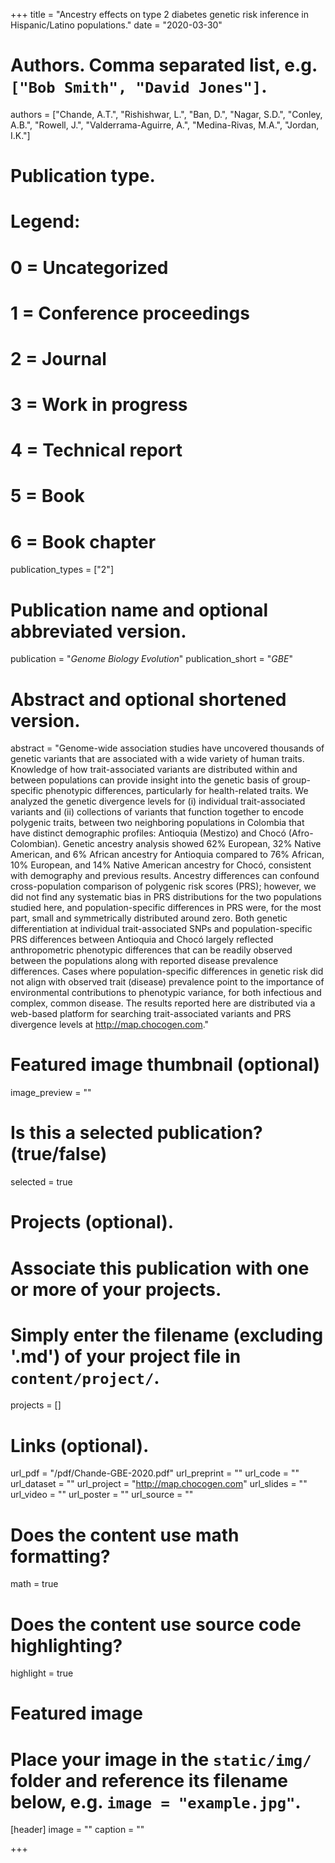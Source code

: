 +++
title = "Ancestry effects on type 2 diabetes genetic risk inference in Hispanic/Latino populations."
date = "2020-03-30"

# Authors. Comma separated list, e.g. `["Bob Smith", "David Jones"]`.
authors = ["Chande, A.T.", "Rishishwar, L.", "Ban, D.", "Nagar, S.D.", "Conley, A.B.", "Rowell, J.", "Valderrama-Aguirre, A.", "Medina-Rivas, M.A.", "Jordan, I.K."]

# Publication type.
# Legend:
# 0 = Uncategorized
# 1 = Conference proceedings
# 2 = Journal
# 3 = Work in progress
# 4 = Technical report
# 5 = Book
# 6 = Book chapter
publication_types = ["2"]

# Publication name and optional abbreviated version.
publication = "*Genome Biology Evolution*"
publication_short = "*GBE*"

# Abstract and optional shortened version.
abstract = "Genome-wide association studies have uncovered thousands of genetic variants that are associated with a wide variety of human traits. Knowledge of how trait-associated variants are distributed within and between populations can provide insight into the genetic basis of group-specific phenotypic differences, particularly for health-related traits. We analyzed the genetic divergence levels for (i) individual trait-associated variants and (ii) collections of variants that function together to encode polygenic traits, between two neighboring populations in Colombia that have distinct demographic profiles: Antioquia (Mestizo) and Chocó (Afro-Colombian). Genetic ancestry analysis showed 62% European, 32% Native American, and 6% African ancestry for Antioquia compared to 76% African, 10% European, and 14% Native American ancestry for Chocó, consistent with demography and previous results. Ancestry differences can confound cross-population comparison of polygenic risk scores (PRS); however, we did not find any systematic bias in PRS distributions for the two populations studied here, and population-specific differences in PRS were, for the most part, small and symmetrically distributed around zero. Both genetic differentiation at individual trait-associated SNPs and population-specific PRS differences between Antioquia and Chocó largely reflected anthropometric phenotypic differences that can be readily observed between the populations along with reported disease prevalence differences. Cases where population-specific differences in genetic risk did not align with observed trait (disease) prevalence point to the importance of environmental contributions to phenotypic variance, for both infectious and complex, common disease. The results reported here are distributed via a web-based platform for searching trait-associated variants and PRS divergence levels at http://map.chocogen.com."

# Featured image thumbnail (optional)
image_preview = ""

# Is this a selected publication? (true/false)
selected = true

# Projects (optional).
#   Associate this publication with one or more of your projects.
#   Simply enter the filename (excluding '.md') of your project file in `content/project/`.
projects = []

# Links (optional).
url_pdf = "/pdf/Chande-GBE-2020.pdf"
url_preprint = ""
url_code = ""
url_dataset = ""
url_project = "http://map.chocogen.com"
url_slides = ""
url_video = ""
url_poster = ""
url_source = ""

# Does the content use math formatting?
math = true

# Does the content use source code highlighting?
highlight = true

# Featured image
# Place your image in the `static/img/` folder and reference its filename below, e.g. `image = "example.jpg"`.
[header]
image = ""
caption = ""

+++

